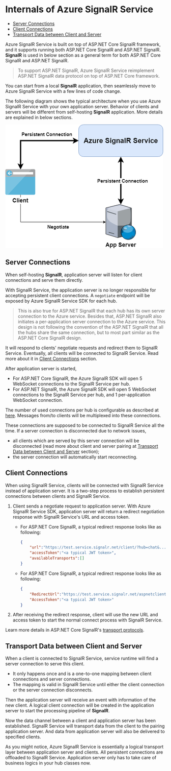 # Internals of Azure SignalR Service

- [Server Connections](#server-connections)
- [Client Connections](#client-connections)
- [Transport Data between Client and Server](#transport)

Azure SignalR Service is built on top of ASP.NET Core SignalR framework, and it supports running both ASP.NET Core SignalR and ASP.NET SignalR. **SignalR** is used in below section as a general term for both ASP.NET Core SignalR and ASP.NET SignalR. 

> To support ASP.NET SignalR, Azure SignalR Service reimplement ASP.NET SignalR data protocol on top of ASP.NET Core framework.

You can start from a local **SignalR** application, then seamlessly move to Azure SignalR Service with a few lines of code change.

The following diagram shows the typical architecture when you use Azure SignalR Service with your own application server.
Behavior of clients and servers will be different from self-hosting **SignalR** application.
More details are explained in below sections.

![Architecture](./images/arch.png)

## Server Connections

When self-hosting **SignalR**, application server will listen for client connections and serve them directly.

With SignalR Service, the application server is no longer responsible for accepting persistent client connections.
A `negotiate` endpoint will be exposed by Azure SignalR Service SDK for each hub.

> This is also true for ASP.NET SignalR that each hub has its own server connection to the Azure service. Besides that, ASP.NET SignalR also initiates a per-application server connection to the Azure service. This design is not following the convention of the ASP.NET SignalR that all the hubs share the same connection, but to most part similar as the ASP.NET Core SignalR design.

It will respond to clients' negotiate requests and redirect them to SignalR Service.
Eventually, all clients will be connected to SignalR Service.
Read more about it in [Client Connections](#client-connections) section.

After application server is started, 
* For ASP.NET Core SignalR, the Azure SignalR SDK will open 5 WebSocket connections to the SignalR Service per hub.
* For ASP.NET SignalR, the Azure SignalR SDK will open 5 WebSocket connections to the SignalR Service per hub, and 1 per-application WebSocket connection.

The number of used connections per hub is configurable as described at [here](./use-signalr-service.md#connectioncount).
Messages from/to clients will be multiplexed into these connections.

These connections are supposed to be connected to SignalR Service all the time.
If a server connection is disconnected due to network issues,
- all clients which are served by this server connection will be disconnected (read more about client and server pairing at [Transport Data between Client and Server](#transport) section);
- the server connection will automatically start reconnecting.

## Client Connections

When using SignalR Service, clients will be connected with SignalR Service instead of application server.
It is a two-step process to establish persistent connections between clients and SignalR Service.

1. Client sends a negotiate request to application server.
With Azure SignalR Service SDK, application server will return a redirect negotiation response with SignalR Service's URL and access token.
    * For ASP.NET Core SignalR, a typical redirect response looks like as following:

        ```json
        {
            "url":"https://test.service.signalr.net/client/?hub=chat&...",
            "accessToken":"<a typical JWT token>",
            "availableTransports":[]
        }
        ```

    * For ASP.NET Core SignalR, a typical redirect response looks like as following:

        ```json
        {
            "RedirectUrl":"https://test.service.signalr.net/aspnetclient",
            "AccessToken":"<a typical JWT token>"
        }
        ```
1. After receiving the redirect response, client will use the new URL and access token to start the normal connect process with SignalR Service.

Learn more details in ASP.NET Core SignalR's [transport protocols](https://github.com/aspnet/SignalR/blob/release/2.2/specs/TransportProtocols.md).


<a name="transport"></a>
## Transport Data between Client and Server

When a client is connected to SignalR Service, service runtime will find a server connection to serve this client.
- It only happens once and is a one-to-one mapping between client connections and server connections.
- The mapping is valid in SignalR Service until either the client connection or the server connection disconnects.

Then the application server will receive an event with information of the new client.
A logical client connection will be created in the application server to start the processing pipeline of **SignalR**.

Now the data channel between a client and application server has been established.
SignalR Service will transport data from the client to the pairing application server.
And data from application server will also be delivered to specified clients.

As you might notice, Azure SignalR Service is essentially a logical transport layer between application server and clients.
All persistent connections are offloaded to SignalR Service.
Application server only has to take care of business logics in your hub classes now.
